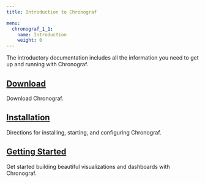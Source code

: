 ```yaml
---
title: Introduction to Chronograf

menu:
  chronograf_1_1:
    name: Introduction
    weight: 0
---
```


The introductory documentation includes all the information you need to get up and running with Chronograf.

## [Download](https://influxdata.com/downloads/#chronograf)
Download Chronograf.

## [Installation](/chronograf/v1.1/introduction/installation/)
Directions for installing, starting, and configuring Chronograf.

## [Getting Started](/chronograf/v1.1/introduction/getting_started/)
Get started building beautiful visualizations and dashboards with Chronograf.
